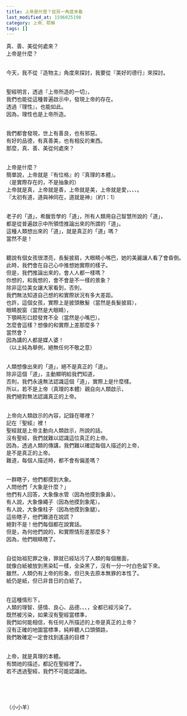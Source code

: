 ```yaml
---
title: 上帝是什麼？從另一角度來看
last_modified_at: 1596025198
category: 上帝、耶穌
tags: []
---
```


<p>真、善、美從何處來？<br/>
上帝是什麼？</p>
<p><br/>
今天，我不從『造物主』角度來探討，我要從『美好的德行』來探討。</p>
<p><br/>
聖經明言，透過『上帝所造的一切』，<br/>
我們也能從這種普遍啟示中，發現上帝的存在。<br/>
透過『理性』，也能如此。<br/>
因為，理性也是上帝所造。</p>
<p><br/>
我們都會發現，世上有善良，也有邪惡。<br/>
有好的品德，有真善美，也有相反的東西。<br/>
那麼，真、善、美從何處來？</p>
<p><br/>
上帝是什麼？<br/>
簡單說，上帝就是『有位格』的『真理的本體』。<br/>
（是實際存在的，不是抽象的）<br/>
上帝就是真，上帝就是善，上帝就是美，上帝就是愛，、、、。<br/>
『太初有道，道與神同在，道就是神』（約1：1）</p>
<p><br/>
老子的「道」，希臘哲學的「道」，所有人類用自己智慧所說的「道」，<br/>
都是從普遍啟示中所領悟推論出來的所謂的「道」。<br/>
這種人類想出來的「道」，就是真正的「道」嗎？<br/>
當然不是！</p>
<p><br/>
聽說有個女孩很漂亮，長髮披肩，大眼睛小嘴巴，她的美麗讓人看了會昏倒。<br/>
此時，我們會在自己心中推想她實際的樣子。<br/>
但是，我們推論出來的，會人人都一樣嗎？<br/>
你想的，和我想的，會不會是不一樣的景象？<br/>
除非這位美女讓大家看到，否則，<br/>
我們無法知道自己想的和實際狀況有多大差距。<br/>
也許，這個女孩，實際上是披頭散髮（當然是長髮披肩），<br/>
眼睛脫窗（當然是大眼睛），<br/>
下顎畸形口腔發育不全（當然是小嘴巴）。<br/>
怎麼會這樣？想像的和實際上差那麼多？<br/>
當然會？<br/>
因為講的人都是媒人婆！<br/>
（以上純為舉例，絕無任何不敬之意）</p>
<p><br/>
人類想像出來的「道」，絕不是真正的「道」。<br/>
除非這個「道」，主動顯明給我們知道，<br/>
否則，我們永遠無法認識這個「道」，實際上是什麼樣。<br/>
所以，若不是上帝（真理的本體）親自向人類啟示，<br/>
我們絕對無法認識真正的上帝。</p>
<p><br/>
上帝向人類啟示的內容，記錄在哪裡？<br/>
記在『聖經』裡！<br/>
聖經就是上帝主動向人類啟示，所說的話。<br/>
沒有聖經，我們就難以認識這位真正的上帝。<br/>
因為，透過人類的傳講，我們難以確認每個人描述的上帝，<br/>
是不是真正的上帝。<br/>
難道，每個人描述時，都不會有偏差嗎？</p>
<p><br/>
一群瞎子，他們都摸到大象。<br/>
人問他們「大象是什麼？」<br/>
他們有人回答，大象像水管（因為他摸到象鼻）。<br/>
有人說，大象像繩子（因為他摸到象尾）。<br/>
有人說，大象像柱子（因為他摸到象腿）。<br/>
這些瞎子，他們難道在說謊？<br/>
絕對不是！他們每個都在說實話。<br/>
但是，為何他們說的，和實際情形差那麼多？<br/>
因為，他們眼睛瞎了。</p>
<p><br/>
自從始祖犯罪之後，罪就已經玷污了人類的每個層面，<br/>
就像白紙被放到黑染缸一樣，全染黑了，沒有一分一吋白色留下來。<br/>
雖然，人類仍有上帝的形象，但已失去原本無罪的本性了。<br/>
紙仍是紙，但已非昔日的白紙了。</p>
<p><br/>
在這種情形下，<br/>
人類的理智、感情、良心、品德、、、，全都已經污染了。<br/>
既然被污染，如果沒有聖經當標準，<br/>
我們如何能相信，有任何人所描述的上帝是真正的上帝？<br/>
沒有正確的地圖當標準，純粹聽人口頭領路，<br/>
我們敢確定一定會找到遙遠的目標？</p>
<p><br/>
上帝，就是真理的本體。<br/>
有關祂的描述，都記在聖經裡了。<br/>
若不透過聖經，我們不可能認識祂。</p>
<p> </p>
<p> </p>
<p>（小小羊）</p>
